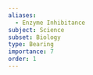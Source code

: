```yaml
---
aliases:
  - Enzyme Inhibitance
subject: Science
subset: Biology
type: Bearing
importance: 7
order: 1
---
```

